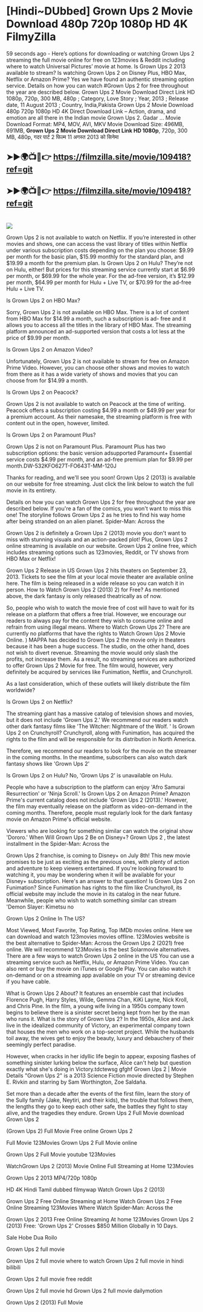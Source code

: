 # [Hindi~DUbbed] Grown Ups 2 Movie Download 480p 720p 1080p HD 4K FilmyZilla


59 seconds ago - Here’s options for downloading or watching Grown Ups 2 streaming the full movie online for free on 123movies & Reddit including where to watch Universal Pictures’ movie at home. Is Grown Ups 2 2013 available to stream? Is watching Grown Ups 2 on Disney Plus, HBO Max, Netflix or Amazon Prime? Yes we have found an authentic streaming option service. Details on how you can watch #Grown Ups 2 for free throughout the year are described below. Grown Ups 2 Movie Download Direct Link HD 1080p, 720p, 300 MB, 480p ; Category, Love Story ; Year, 2013 ; Release date, 11 August 2013 ; Country, India,Pakista Grown Ups 2 Movie Download 480p 720p 1080p HD 4K Direct Download Link – Action, drama, and emotion are all there in the Indian movie Grown Ups 2. Gadar ...
Movie Download Format: MP4, MOV, AVI, MKV
Movie Download Size: 496MB, 691MB, **Grown Ups 2 Movie Download Direct Link HD 1080p**, 720p, 300 MB, 480p, गदर पार्ट 2 फिल्म 11 अगस्त 2013 को सिनेमा

## ➤►🌍📺📱👉   https://filmzilla.site/movie/109418?ref=git

## ➤►🌍📺📱👉   https://filmzilla.site/movie/109418?ref=git

#

<img src="https://image.tmdb.org/t/p/w780//7JhsJxNmdW0y4IyNrHy10cECrAz.jpg" />

Grown Ups 2 is not available to watch on Netflix. If you’re interested in other movies and shows, one can access the vast library of titles within Netflix under various subscription costs depending on the plan you choose: $9.99 per month for the basic plan, $15.99 monthly for the standard plan, and $19.99 a month for the premium plan. Is Grown Ups 2 on Hulu? They’re not on Hulu, either! But prices for this streaming service currently start at $6.99 per month, or $69.99 for the whole year. For the ad-free version, it’s $12.99 per month, $64.99 per month for Hulu + Live TV, or $70.99 for the ad-free Hulu + Live TV.

Is Grown Ups 2 on HBO Max?

Sorry, Grown Ups 2 is not available on HBO Max. There is a lot of content from HBO Max for $14.99 a month, such a subscription is ad- free and it allows you to access all the titles in the library of HBO Max. The streaming platform announced an ad-supported version that costs a lot less at the price of $9.99 per month.

Is Grown Ups 2 on Amazon Video?

Unfortunately, Grown Ups 2 is not available to stream for free on Amazon Prime Video. However, you can choose other shows and movies to watch from there as it has a wide variety of shows and movies that you can choose from for $14.99 a month.

Is Grown Ups 2 on Peacock?

Grown Ups 2 is not available to watch on Peacock at the time of writing. Peacock offers a subscription costing $4.99 a month or $49.99 per year for a premium account. As their namesake, the streaming platform is free with content out in the open, however, limited.

Is Grown Ups 2 on Paramount Plus?

Grown Ups 2 is not on Paramount Plus. Paramount Plus has two subscription options: the basic version adsupported Paramount+ Essential service costs $4.99 per month, and an ad-free premium plan for $9.99 per month.DW-532KFO627T-FO643T-MM-120J

Thanks for reading, and we'll see you soon! Grown Ups 2 (2013) is available on our website for free streaming. Just click the link below to watch the full movie in its entirety.

Details on how you can watch Grown Ups 2 for free throughout the year are described below. If you're a fan of the comics, you won't want to miss this one! The storyline follows Grown Ups 2 as he tries to find his way home after being stranded on an alien planet. Spider-Man: Across the

Grown Ups 2 is definitely a Grown Ups 2 (2013) movie you don't want to miss with stunning visuals and an action-packed plot! Plus, Grown Ups 2 online streaming is available on our website. Grown Ups 2 online free, which includes streaming options such as 123movies, Reddit, or TV shows from HBO Max or Netflix!

Grown Ups 2 Release in US Grown Ups 2 hits theaters on September 23, 2013. Tickets to see the film at your local movie theater are available online here. The film is being released in a wide release so you can watch it in person. How to Watch Grown Ups 2 (2013) 2) for Free? As mentioned above, the dark fantasy is only released theatrically as of now.

So, people who wish to watch the movie free of cost will have to wait for its release on a platform that offers a free trial. However, we encourage our readers to always pay for the content they wish to consume online and refrain from using illegal means. Where to Watch Grown Ups 2? There are currently no platforms that have the rights to Watch Grown Ups 2 Movie Online. ) MAPPA has decided to Grown Ups 2 the movie only in theaters because it has been a huge success. The studio, on the other hand, does not wish to divert revenue. Streaming the movie would only slash the profits, not increase them. As a result, no streaming services are authorized to offer Grown Ups 2 Movie for free. The film would, however, very definitely be acquired by services like Funimation, Netflix, and Crunchyroll.

As a last consideration, which of these outlets will likely distribute the film worldwide?

Is Grown Ups 2 on Netflix?

The streaming giant has a massive catalog of television shows and movies, but it does not include 'Grown Ups 2.' We recommend our readers watch other dark fantasy films like 'The Witcher: Nightmare of the Wolf. ' Is Grown Ups 2 on Crunchyroll? Crunchyroll, along with Funimation, has acquired the rights to the film and will be responsible for its distribution in North America.

Therefore, we recommend our readers to look for the movie on the streamer in the coming months. In the meantime, subscribers can also watch dark fantasy shows like 'Grown Ups 2'

Is Grown Ups 2 on Hulu? No, 'Grown Ups 2' is unavailable on Hulu.

People who have a subscription to the platform can enjoy 'Afro Samurai Resurrection' or 'Ninja Scroll.' Is Grown Ups 2 on Amazon Prime? Amazon Prime's current catalog does not include 'Grown Ups 2 (2013).' However, the film may eventually release on the platform as video-on-demand in the coming months. Therefore, people must regularly look for the dark fantasy movie on Amazon Prime's official website.

Viewers who are looking for something similar can watch the original show 'Dororo.' When Will Grown Ups 2 Be on Disney+? Grown Ups 2 , the latest installment in the Spider-Man: Across the

Grown Ups 2 franchise, is coming to Disney+ on July 8th! This new movie promises to be just as exciting as the previous ones, with plenty of action and adventure to keep viewers entertained. If you're looking forward to watching it, you may be wondering when it will be available for your Disney+ subscription. Here's an answer to that question! Is Grown Ups 2 on Funimation? Since Funimation has rights to the film like Crunchyroll, its official website may include the movie in its catalog in the near future. Meanwhile, people who wish to watch something similar can stream 'Demon Slayer: Kimetsu no

Grown Ups 2 Online In The US?

Most Viewed, Most Favorite, Top Rating, Top IMDb movies online. Here we can download and watch 123movies movies offline. 123Movies website is the best alternative to Spider-Man: Across the Grown Ups 2 (2021) free online. We will recommend 123Movies is the best Solarmovie alternatives. There are a few ways to watch Grown Ups 2 online in the US You can use a streaming service such as Netflix, Hulu, or Amazon Prime Video. You can also rent or buy the movie on iTunes or Google Play. You can also watch it on-demand or on a streaming app available on your TV or streaming device if you have cable.

What is Grown Ups 2 About? It features an ensemble cast that includes Florence Pugh, Harry Styles, Wilde, Gemma Chan, KiKi Layne, Nick Kroll, and Chris Pine. In the film, a young wife living in a 1950s company town begins to believe there is a sinister secret being kept from her by the man who runs it. What is the story of Grown Ups 2? In the 1950s, Alice and Jack live in the idealized community of Victory, an experimental company town that houses the men who work on a top-secret project. While the husbands toil away, the wives get to enjoy the beauty, luxury and debauchery of their seemingly perfect paradise.

However, when cracks in her idyllic life begin to appear, exposing flashes of something sinister lurking below the surface, Alice can't help but question exactly what she's doing in Victory.tdctewsg gfghf Grown Ups 2 | Movie Details "Grown Ups 2" is a 2013 Science Fiction movie directed by Stephen E. Rivkin and starring by Sam Worthington, Zoe Saldaña.

Set more than a decade after the events of the first film, learn the story of the Sully family (Jake, Neytiri, and their kids), the trouble that follows them, the lengths they go to keep each other safe, the battles they fight to stay alive, and the tragedies they endure. Grown Ups 2 Full Movie download Grown Ups 2

(Grown Ups 2) Full Movie Free online Grown Ups 2

Full Movie 123Movies Grown Ups 2 Full Movie online

Grown Ups 2 Full Movie youtube 123Movies

WatchGrown Ups 2 (2013) Movie Online Full Streaming at Home 123Movies

Grown Ups 2 2013 MP4/720p 1080p

HD 4K Hindi Tamil dubbed filmywap Watch Grown Ups 2 (2013)

Grown Ups 2 Free Online Streaming at Home Watch Grown Ups 2 Free Online Streaming 123Movies Where Watch Spider-Man: Across the

Grown Ups 2 2013 Free Online Streaming At home 123Movies Grown Ups 2 (2013) Free: 'Grown Ups 2' Crosses $850 Million Globally in 10 Days.

Sale Hobe Dua Roilo

Grown Ups 2 full movie

Grown Ups 2 full movie where to watch Grown Ups 2 full movie in hindi bilibili

Grown Ups 2 full movie free reddit

Grown Ups 2 full movie hd Grown Ups 2 full movie dailymotion

Grown Ups 2 (2013) Full Movie